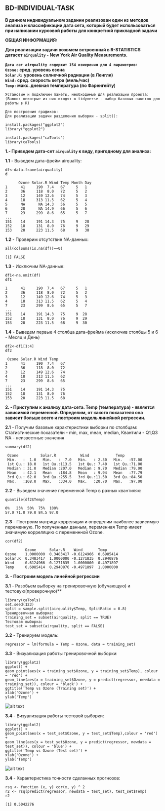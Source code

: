 ## **BD-INDIVIDUAL-TASK**

**В данном индивидуальном задании реализован один из методов анализа и классификации дата сета,
который будет использоваться при написании курсовой работы для конкретной прикладной задачи**

**ОБЩАЯ ИНФОРМАЦИЯ:**
 
**Для реализации задачи возьмем встроенный в R-STATISTICS                                                                                   
датасет ```airquality``` - New York Air Quality Measurements.**

**```Дата сет airquality содержит 154 измерения для 4 параметров```:                                                                            
```Ozone:```   сред. уровень озона                                                                                                                
```Solar.R:``` уровень солнечной радиации (в Ленгли)                                                                                             
```Wind:```    сред. скорость ветра       (миль/час)                                                                                                
```Temp:```    макс. дневная температура  (по Фаренгейту)**

```
Установим и подключим пакеты, необходимые для реализации проекта:
(Важно: некотрые из них входят в tidyverse - набор базовых пакетов для работы в R)

Для построения графиков:
Для реализации задачи разделения выборки - split():

install.packages("ggplot2")
library("ggplot2")

install.packages("caTools")
library(caTools)
```

**1.- Приведем дата-сет ```airquality``` к виду, пригодному для анализа:**

**1.1** - Выведем дата-фрейм airquality:
```
df<-data.frame(airquality)
d
```
```
      Ozone Solar.R Wind Temp Month Day
1      41     190  7.4   67     5   1
2      36     118  8.0   72     5   2
3      12     149 12.6   74     5   3
4      18     313 11.5   62     5   4
5      NA      NA 14.3   56     5   5
6      28      NA 14.9   66     5   6
7      23     299  8.6   65     5   7
...
151    14     191 14.3   75     9   28
152    18     131  8.0   76     9   29
153    20     223 11.5   68     9   30
```

**1.2** - Проверим отсутствие NA-данных:
```
all(colSums(is.na(df))==0)
```
```
[1] FALSE
```

**1.3** - Исключим NA-данные:
```
df1<-na.omit(df)
df1
```
```
1      41     190  7.4   67     5   1
2      36     118  8.0   72     5   2
3      12     149 12.6   74     5   3
4      18     313 11.5   62     5   4
7      23     299  8.6   65     5   7
...
151    14     191 14.3   75     9  28
152    18     131  8.0   76     9  29
153    20     223 11.5   68     9  30
```

**1.4** - Выведем первые 4 столбца дата-фрейма
(исключив столбцы 5 и 6 - Месяц и День)
```
df2<-df1[1:4]
df2
```
```
 Ozone Solar.R Wind Temp
1      41     190  7.4   67
2      36     118  8.0   72
3      12     149 12.6   74
4      18     313 11.5   62
7      23     299  8.6   65
...
151    14     191 14.3   75
152    18     131  8.0   76
153    20     223 11.5   68
```


**2. -  Приступим к анализу дата-сета.
      Temp (температура) - является зависимой переменной.
      Определим, от какого показателя она зависит больше всего и построим модель линейной регрессии.**

**2.1** - Получим базовые характеристики выборки по столбцам:
Cтатистические показатели - min, max, mean, median,
                            Квантили - Q1,Q3
                            NA - неизвестные значения
```
summary(df2)
```
```
 Ozone          Solar.R           Wind            Temp      
 Min.   :  1.0   Min.   :  7.0   Min.   : 2.30   Min.   :57.00  
 1st Qu.: 18.0   1st Qu.:113.5   1st Qu.: 7.40   1st Qu.:71.00  
 Median : 31.0   Median :207.0   Median : 9.70   Median :79.00  
 Mean   : 42.1   Mean   :184.8   Mean   : 9.94   Mean   :77.79  
 3rd Qu.: 62.0   3rd Qu.:255.5   3rd Qu.:11.50   3rd Qu.:84.50  
 Max.   :168.0   Max.   :334.0   Max.   :20.70   Max.   :97.00
```

**2.2** - Выведем значение переменной Temp в разных квантилях:
```
quantile(df2$Temp)
```
```
0%   25%  50%  75%  100% 
57.0 71.0 79.0 84.5 97.0 
```

**2.3** - Построим матрицу корреляции и определим наиболее зависимую переменную.
По полученным данным, 
переменная Temp имеет значимую корреляцию с переменнной Ozone.
```
cor(df2)
```
```
         Ozone      Solar.R    Wind       Temp
Ozone    1.0000000  0.3483417 -0.6124966  0.6985414
Solar.R  0.3483417  1.0000000 -0.1271835  0.2940876
Wind    -0.6124966 -0.1271835  1.0000000 -0.4971897
Temp     0.6985414  0.2940876 -0.4971897  1.0000000
```

**3. - Построим модель линейной регрессии**

**3.1** - Разобьем выборку на тренировочную (обучающую) и тестовую(проверочную)**
```
library(caTools)
set.seed(123)
split = sample.split(airquality$Temp, SplitRatio = 0.8)
Тренировочная выборка:
training_set = subset(airquality, split == TRUE)
Тестовая выборка:
test_set = subset(airquality, split == FALSE)
```
**3.2** - Тренируем модель:
```
regressor = lm(formula = Temp ~ Ozone, data = training_set)
```
**3.3** - Визуализация работы тренировочной выборки:
```
library(ggplot2)
ggplot() + 
geom_point(aes(x = training_set$Ozone, y = training_set$Temp), colour = 'red') + 
geom_line(aes(x = training_set$Ozone, y = predict(regressor, newdata = training_set)), colour = 'black') +
ggtitle('Temp vs Ozone (Training set)') +
xlab('Ozone') +
ylab('Temp')
```
![alt text](https://github.com/Lime-Fox/Big_DataCourseKNU/blob/master/BD-INDIVIDUAL-TASK%20(LR-1).png)

**3.4** - Визуализация работы тестовой выборки:
```
library(ggplot2)
ggplot() + 
geom_point(aes(x = test_set$Ozone, y = test_set$Temp),colour = 'red') +
geom_line(aes(x = test_set$Ozone, y = predict(regressor, newdata = test_set)), colour = 'blue') +
ggtitle('Temp vs Ozone (Test set)') +
xlab('Ozone') +
ylab('Temp')
```
![alt text](https://github.com/Lime-Fox/Big_DataCourseKNU/blob/master/BD-INDIVIDUAL-TASK%20(LR-2).png)

**3.4** - Характеристика точности сделанных прогнозов:
```
rsq <- function (x, y) cor(x, y) ^ 2
r2 <- rsq(predict(regressor, newdata = test_set), test_set$Temp)
r2
```
```
[1] 0.5042276
```
